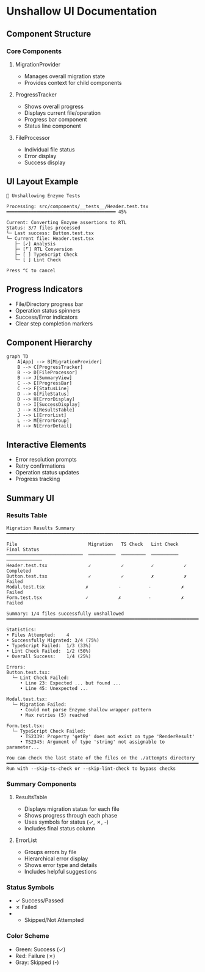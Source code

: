 # Unshallow UI Documentation

## Component Structure

### Core Components

1. MigrationProvider

   - Manages overall migration state
   - Provides context for child components

2. ProgressTracker

   - Shows overall progress
   - Displays current file/operation
   - Progress bar component
   - Status line component

3. FileProcessor
   - Individual file status
   - Error display
   - Success display

## UI Layout Example

```
🔄 Unshallowing Enzyme Tests

Processing: src/components/__tests__/Header.test.tsx
━━━━━━━━━━━━━━━━━━━━━━━━━━━━━━━━━━━━━━━━ 45%

Current: Converting Enzyme assertions to RTL
Status: 3/7 files processed
└─ Last success: Button.test.tsx
└─ Current file: Header.test.tsx
   ├─ [✓] Analysis
   ├─ [⠋] RTL Conversion
   ├─ [ ] TypeScript Check
   └─ [ ] Lint Check

Press ^C to cancel
```

## Progress Indicators

- File/Directory progress bar
- Operation status spinners
- Success/Error indicators
- Clear step completion markers

## Component Hierarchy

```mermaid
graph TD
    A[App] --> B[MigrationProvider]
    B --> C[ProgressTracker]
    B --> D[FileProcessor]
    B --> J[SummaryView]
    C --> E[ProgressBar]
    C --> F[StatusLine]
    D --> G[FileStatus]
    D --> H[ErrorDisplay]
    D --> I[SuccessDisplay]
    J --> K[ResultsTable]
    J --> L[ErrorList]
    L --> M[ErrorGroup]
    M --> N[ErrorDetail]
```

## Interactive Elements

- Error resolution prompts
- Retry confirmations
- Operation status updates
- Progress tracking

## Summary UI

### Results Table

```
Migration Results Summary
━━━━━━━━━━━━━━━━━━━━━━━━━━━━━━━━━━━━━━━━━━━━━━━━━━━━━━━━━━━━━━━━━━━━━━━━━━━━━━━━

File                          Migration   TS Check   Lint Check   Final Status
────────────────────────────  ──────────  ─────────  ──────────  ─────────────
Header.test.tsx               ✓           ✓          ✓           ✓ Completed
Button.test.tsx               ✓           ✓          ✗           ✗ Failed
Modal.test.tsx               ✗           -          -           ✗ Failed
Form.test.tsx                ✓           ✗          -           ✗ Failed

Summary: 1/4 files successfully unshallowed
━━━━━━━━━━━━━━━━━━━━━━━━━━━━━━━━━━━━━━━━━━━━━━━━━━━━━━━━━━━━━━━━━━━━━━━━━━━━━━━━

Statistics:
• Files Attempted:    4
• Successfully Migrated: 3/4 (75%)
• TypeScript Failed:  1/3 (33%)
• Lint Check Failed:  1/2 (50%)
• Overall Success:    1/4 (25%)

Errors:
Button.test.tsx:
  └─ Lint Check Failed:
     • Line 23: Expected ... but found ...
     • Line 45: Unexpected ...

Modal.test.tsx:
  └─ Migration Failed:
     • Could not parse Enzyme shallow wrapper pattern
     • Max retries (5) reached

Form.test.tsx:
  └─ TypeScript Check Failed:
     • TS2339: Property 'getBy' does not exist on type 'RenderResult'
     • TS2345: Argument of type 'string' not assignable to parameter...

You can check the last state of the files on the ./attempts directory
━━━━━━━━━━━━━━━━━━━━━━━━━━━━━━━━━━━━━━━━━━━━━━━━━━━━━━━━━━━━━━━━━━━━━━━━━━━━━━━━
Run with --skip-ts-check or --skip-lint-check to bypass checks
```

### Summary Components

1. ResultsTable

   - Displays migration status for each file
   - Shows progress through each phase
   - Uses symbols for status (✓, ✗, -)
   - Includes final status column

2. ErrorList
   - Groups errors by file
   - Hierarchical error display
   - Shows error type and details
   - Includes helpful suggestions

### Status Symbols

- ✓ Success/Passed
- ✗ Failed
- - Skipped/Not Attempted

### Color Scheme

- Green: Success (✓)
- Red: Failure (✗)
- Gray: Skipped (-)
